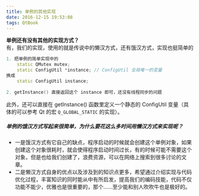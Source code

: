 ```yaml
---
title: 单例的其他实现
date: 2016-12-15 19:53:08
tags: QtBook
---
```

**单例还有没有其他的实现方式？**  
有，我们的实现，使用的就是传说中的懒汉方式，还有饿汉方式，实现也挺简单的

```cpp
1. 把单例的简单实现中的
    static QMutex mutex;
    static ConfigUtil *instance; // ConfigUtil 全局唯一的变量
换成
    static ConfigUtil instance;
    
2. getInstance() 直接返回这个 instance 即可，还没有线程同步的问题
```

此外，还可以直接在 getInstance() 函数里定义一个静态的 ConfigUtil 变量（具体的可以参考 Qt 的宏 `Q_GLOBAL_STATIC` 的实现）。

##### 单例的饿汉方式写起来很简单，为什么要花这么多时间用懒汉方式来实现呢？
* 一是饿汉方式有它自己的缺点，程序启动的时候就会创建这个单例对象，如果创建这个对象很耗时，就会使得程序启动时间过长，有的时候可能不需要这个对象，但是也给我们创建了，浪费资源，可以在网络上搜索到很多讨论的文章。
* 二是懒汉方式自身的优点以及涉及到的知识点更多，希望通过介绍实现与代码优化过程，丰富知识的同时能从中有所启发，提高我们的编码技能，代码不仅功能不能少，优雅也是很重要的，那个……至少能和别人吹吹牛也是极好的。